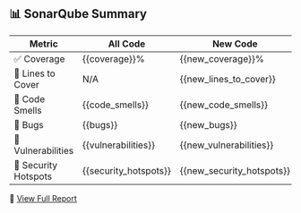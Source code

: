 ## 📊 SonarQube Summary

| Metric                 | All Code | New Code |
|------------------------|----------|----------|
| ✅ Coverage            | {{coverage}}% | {{new_coverage}}% |
| 📏 Lines to Cover      | N/A      | {{new_lines_to_cover}} |
| 💨 Code Smells         | {{code_smells}} | {{new_code_smells}} |
| 🐞 Bugs                | {{bugs}} | {{new_bugs}} |
| 🔐 Vulnerabilities     | {{vulnerabilities}} | {{new_vulnerabilities}} |
| 🚨 Security Hotspots   | {{security_hotspots}} | {{new_security_hotspots}} |

🔗 [View Full Report]({{SONAR_HOST_URL}}/dashboard?id={{PROJECT_KEY}})
